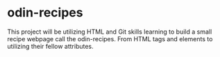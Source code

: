 # odin-recipes
This project will be utilizing HTML and Git skills learning to build
a small recipe webpage call the odin-recipes.
From HTML tags and elements to utilizing their fellow attributes. 